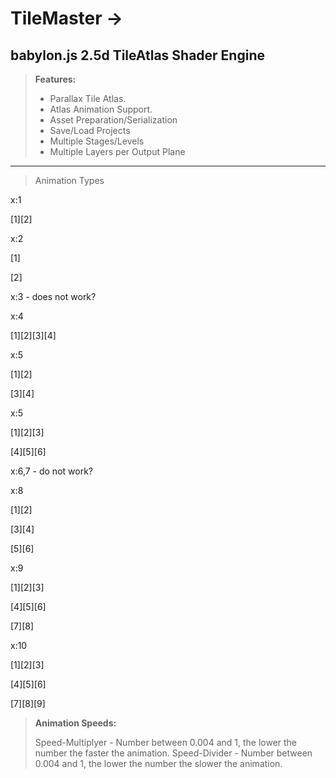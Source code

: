 # TileMaster ->
babylon.js 2.5d TileAtlas Shader Engine
----------
> **Features:**
>
> - Parallax Tile Atlas.
> - Atlas Animation Support.
> - Asset Preparation/Serialization
> - Save/Load Projects
> - Multiple Stages/Levels
> - Multiple Layers per Output Plane

----------
> Animation Types

x:1

[1][2]

x:2

[1]

[2]

x:3 - does not work?

x:4

[1][2][3][4]

x:5

[1][2]

[3][4]

x:5

[1][2][3]

[4][5][6]

x:6,7 - do not work?

x:8
 
[1][2]

[3][4]

[5][6]

x:9 

[1][2][3]

[4][5][6]

[7][8]

x:10

[1][2][3]

[4][5][6]

[7][8][9]
 
> **Animation Speeds:**
>
> Speed-Multiplyer - Number between 0.004 and 1, the lower the number the faster the animation.
> Speed-Divider - Number between 0.004 and 1, the lower the number the slower the animation.
